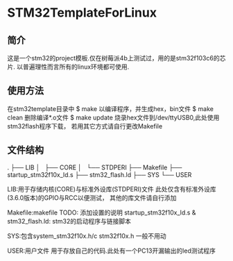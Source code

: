# STM32TemplateForLinux

## 简介
  这是一个stm32的project模板.仅在树莓派4b上测试过，用的是stm32f103c6的芯片.
  以普遍理性而言所有的linux环境都可使用.
  
## 使用方法
  在stm32template目录中
    $ make
      以编译程序，并生成hex，bin文件
    $ make clean
      删除编译*.o文件
    $ make update
      烧录hex文件到/dev/ttyUSB0,此处使用stm32flash程序下载，
      若用其它方式请自行更改Makefile
  
## 文件结构
  .
  ├── LIB
  │   ├── CORE
  │   └── STDPERI
  ├── Makefile
  ├── startup_stm32f10x_ld.s
  ├── stm32_flash.ld
  ├── SYS
  └── USER
  
  LIB:用于存储内核(CORE)与标准外设库(STDPERI)文件
      此处仅含有标准外设库(3.6.0版本)的GPIO与RCC以便测试，
      其他的库文件请自行添加
      
  Makefile:makefile
           TODO: 添加设置的说明
  startup_stm32f10x_ld.s & stm32_flash.ld:
      stm32的启动程序与链接脚本
      
  SYS:包含system_stm32f10x.h/c stm32f10x.h
      一般不用动
      
  USER:用户文件
      用于存放自己的代码.此处有一个PC13开漏输出的led测试程序
      
